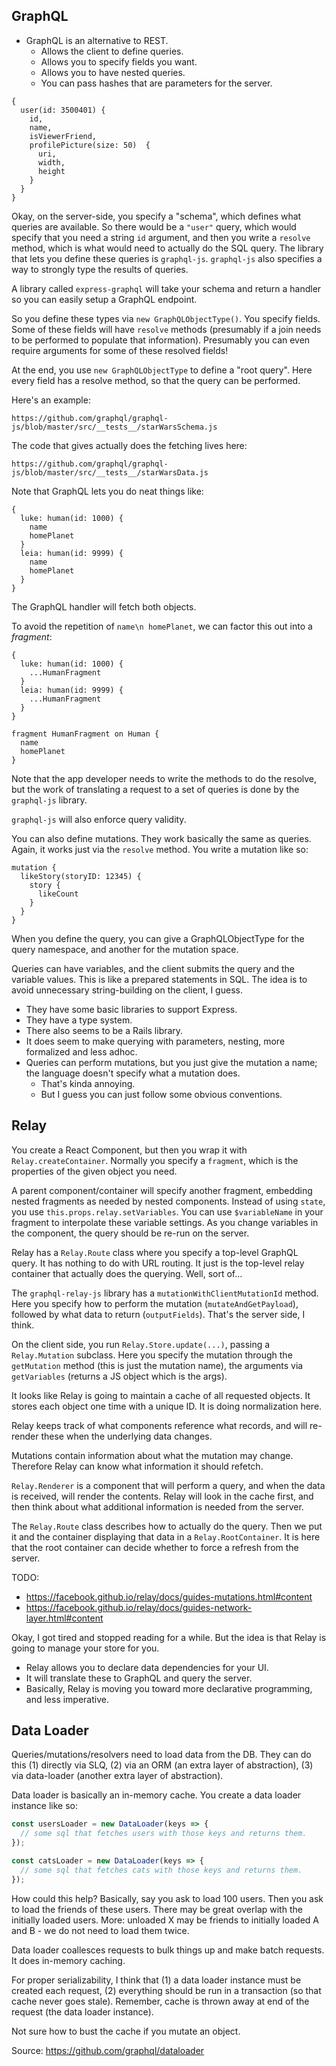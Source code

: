 ## GraphQL

* GraphQL is an alternative to REST.
    * Allows the client to define queries.
    * Allows you to specify fields you want.
    * Allows you to have nested queries.
    * You can pass hashes that are parameters for the server.

```
{
  user(id: 3500401) {
    id,
    name,
    isViewerFriend,
    profilePicture(size: 50)  {
      uri,
      width,
      height
    }
  }
}
```

Okay, on the server-side, you specify a "schema", which defines what
queries are available. So there would be a `"user"` query, which would
specify that you need a string `id` argument, and then you write a
`resolve` method, which is what would need to actually do the SQL
query. The library that lets you define these queries is
`graphql-js`. `graphql-js` also specifies a way to strongly type the
results of queries.

A library called `express-graphql` will take your schema and return a
handler so you can easily setup a GraphQL endpoint.

So you define these types via `new GraphQLObjectType()`. You specify
fields. Some of these fields will have `resolve` methods (presumably
if a join needs to be performed to populate that
information). Presumably you can even require arguments for some of
these resolved fields!

At the end, you use `new GraphQLObjectType` to define a "root
query". Here every field has a resolve method, so that the query can
be performed.

Here's an example:

    https://github.com/graphql/graphql-js/blob/master/src/__tests__/starWarsSchema.js

The code that gives actually does the fetching lives here:

    https://github.com/graphql/graphql-js/blob/master/src/__tests__/starWarsData.js

Note that GraphQL lets you do neat things like:

```
{
  luke: human(id: 1000) {
    name
    homePlanet
  }
  leia: human(id: 9999) {
    name
    homePlanet
  }
}
```

The GraphQL handler will fetch both objects.

To avoid the repetition of `name\n homePlanet`, we can factor this out
into a *fragment*:

```
{
  luke: human(id: 1000) {
    ...HumanFragment
  }
  leia: human(id: 9999) {
    ...HumanFragment
  }
}

fragment HumanFragment on Human {
  name
  homePlanet
}
```

Note that the app developer needs to write the methods to do the
resolve, but the work of translating a request to a set of queries is
done by the `graphql-js` library.

`graphql-js` will also enforce query validity.

You can also define mutations. They work basically the same as
queries. Again, it works just via the `resolve` method. You write a
mutation like so:

```
mutation {
  likeStory(storyID: 12345) {
    story {
      likeCount
    }
  }
}
```

When you define the query, you can give a GraphQLObjectType for the
query namespace, and another for the mutation space.

Queries can have variables, and the client submits the query and the
variable values. This is like a prepared statements in SQL. The idea
is to avoid unnecessary string-building on the client, I guess.

* They have some basic libraries to support Express.
* They have a type system.
* There also seems to be a Rails library.
* It does seem to make querying with parameters, nesting, more
  formalized and less adhoc.
* Queries can perform mutations, but you just give the mutation a
  name; the language doesn't specify what a mutation does.
    * That's kinda annoying.
    * But I guess you can just follow some obvious conventions.

## Relay

You create a React Component, but then you wrap it with
`Relay.createContainer`. Normally you specify a `fragment`, which is
the properties of the given object you need.

A parent component/container will specify another fragment, embedding
nested fragments as needed by nested components. Instead of using
`state`, you use `this.props.relay.setVariables`. You can use
`$variableName` in your fragment to interpolate these variable
settings. As you change variables in the component, the query should
be re-run on the server.

Relay has a `Relay.Route` class where you specify a top-level GraphQL
query. It has nothing to do with URL routing. It just is the top-level
relay container that actually does the querying. Well, sort of...

The `graphql-relay-js` library has a `mutationWithClientMutationId`
method. Here you specify how to perform the mutation
(`mutateAndGetPayload`), followed by what data to return
(`outputFields`). That's the server side, I think.

On the client side, you run `Relay.Store.update(...)`, passing a
`Relay.Mutation` subclass. Here you specify the mutation through the
`getMutation` method (this is just the mutation name), the arguments
via `getVariables` (returns a JS object which is the args).

It looks like Relay is going to maintain a cache of all requested
objects. It stores each object one time with a unique ID. It is doing
normalization here.

Relay keeps track of what components reference what records, and will
re-render these when the underlying data changes.

Mutations contain information about what the mutation may
change. Therefore Relay can know what information it should refetch.

`Relay.Renderer` is a component that will perform a query, and when
the data is received, will render the contents. Relay will look in the
cache first, and then think about what additional information is
needed from the server.

The `Relay.Route` class describes how to actually do the query. Then
we put it and the container displaying that data in a
`Relay.RootContainer`. It is here that the root container can decide
whether to force a refresh from the server.

TODO:

* https://facebook.github.io/relay/docs/guides-mutations.html#content
* https://facebook.github.io/relay/docs/guides-network-layer.html#content

Okay, I got tired and stopped reading for a while. But the idea is
that Relay is going to manage your store for you.

* Relay allows you to declare data dependencies for your UI.
* It will translate these to GraphQL and query the server.
* Basically, Relay is moving you toward more declarative programming,
  and less imperative.

## Data Loader

Queries/mutations/resolvers need to load data from the DB. They can do
this (1) directly via SLQ, (2) via an ORM (an extra layer of
abstraction), (3) via data-loader (another extra layer of abstraction).

Data loader is basically an in-memory cache. You create a data loader
instance like so:

```js
const usersLoader = new DataLoader(keys => {
  // some sql that fetches users with those keys and returns them.
});

const catsLoader = new DataLoader(keys => {
  // some sql that fetches cats with those keys and returns them.
});
```

How could this help? Basically, say you ask to load 100 users. Then you
ask to load the friends of these users. There may be great overlap with
the initially loaded users. More: unloaded X may be friends to initially
loaded A and B - we do not need to load them twice.

Data loader coallesces requests to bulk things up and make batch
requests. It does in-memory caching.

For proper serializability, I think that (1) a data loader instance must
be created each request, (2) everything should be run in a transaction
(so that cache never goes stale). Remember, cache is thrown away at end
of the request (the data loader instance).

Not sure how to bust the cache if you mutate an object.

Source: https://github.com/graphql/dataloader
